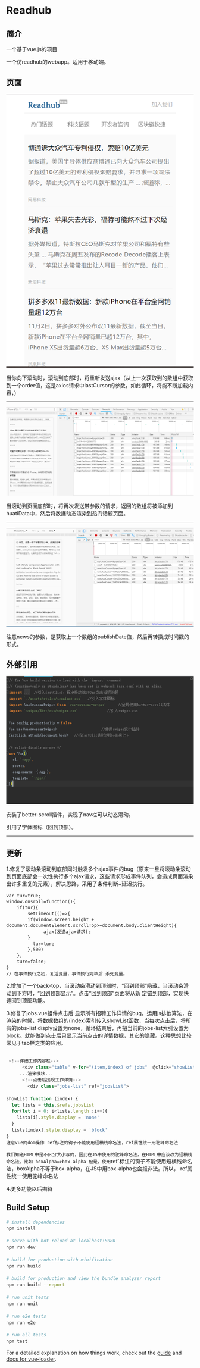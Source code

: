 # Readhub

## 简介

一个基于vue.js的项目

一个仿readhub的webapp。适用于移动端。

## 页面



![首页](http://github.com/fuchengjx/readhub/raw/master/images/index.png)

当你向下滚动时，滚动到底部时，将重新发送ajax（从上一次获取到的数组中获取到一个order值，这是axios请求中lastCursor的参数，如此循环，将能不断加载内容，）

------

![热门话题滚动时](http://github.com/fuchengjx/readhub/raw/master/images/topic-ajax.png)

当滚动到页面底部时，将再次发送带参数的请求，返回的数组将被添加到huatiData中，然后将数据动态渲染到热门话题页面。

------

![科技话题滚动时](http://github.com/fuchengjx/readhub/raw/master/images/news-ajax.png)

注意news的参数，是获取上一个数组的publishDate值，然后再转换成时间戳的形式。



## 外部引用

![外部引用](http://github.com/fuchengjx/readhub/raw/master/images/main.png)

安装了better-scroll插件，实现了nav栏可以动态滑动。

引用了字体图标（回到顶部）。

---------

## 更新

1.修复了滚动条滚动到底部同时触发多个ajax事件的bug（原来一旦将滚动条滚动到页面底部会一次性执行多个ajax请求，这些请求形成事件队列，会造成页面渲染出许多重复的元素），解决思路，采用了条件判断+延迟执行。

```
var tur=true;
window.onsroll=function(){
    if(tur){
        setTimeout(()=>{
        if(window.screen.height + document.documentElement.scrollTop>=document.body.clientHeight){
              ajax(发送ajax请求);
        }
          tur=ture
        },500)
    },
    ture=false;
}
// 在事件执行之初，复活变量，事件执行完毕后 杀死变量。
```

2.增加了一个back-top，当滚动条滑动到顶部时，“回到顶部”隐藏，当滚动条滑动到下方时，“回到顶部显示”。点击“回到顶部”页面将从新 定锚到顶部，实现快速回到顶部功能。

3.修复了jobs.vue组件点击后 显示所有招聘工作详情的bug。运用js排他算法，在渲染的时候，将数据数组的(index)索引传入showList函数，当每次点击后，将所有的jobs-list disply设置为none，循环结束后，再把当前的jobs-list索引设置为block。就能做到点击后只显示当前点击的详情数据，其它的隐藏。这种思想比较常见于tab栏之类的应用。

```js

 <!--详细工作内容栏-->
      <div class="table" v-for="(item,index) of jobs"  @click="showList(index)">
     ...渲染模块...
      <!--点击后出现工作详情-->
        <div class="jobs-list" ref="jobsList">
     
showList:function (index) {
  let lists = this.$refs.jobsList
  for(let i = 0; i<lists.length ;i++){
    lists[i].style.display = 'none'
  }
  lists[index].style.display = 'block'
}
注意vue的dom操作 ref标注的钩子不能使用短横线命名法，ref属性统一用驼峰命名法
```

`我们知道HTML中是不区分大小写的，因此在JS中使用的驼峰命名法，在HTML中应该改为短横线命名法。比如
 boxAlpha=>box-alpha
 但是，使用`ref`标注的钩子不能使用短横线命名法，boxAlpha不等于box-alpha，在JS中用box-alpha也会报非法。所以，
 ref属性统一使用驼峰命名法

4.更多功能以后期待

## Build Setup

``` bash
# install dependencies
npm install

# serve with hot reload at localhost:8080
npm run dev

# build for production with minification
npm run build

# build for production and view the bundle analyzer report
npm run build --report

# run unit tests
npm run unit

# run e2e tests
npm run e2e

# run all tests
npm test
```

For a detailed explanation on how things work, check out the [guide](http://vuejs-templates.github.io/webpack/) and [docs for vue-loader](http://vuejs.github.io/vue-loader).
